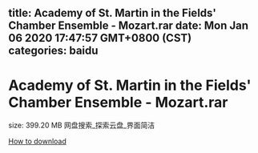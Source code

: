 
title: Academy of St. Martin in the Fields' Chamber Ensemble - Mozart.rar
date: Mon Jan 06 2020 17:47:57 GMT+0800 (CST)    
categories: baidu
---

# Academy of St. Martin in the Fields' Chamber Ensemble - Mozart.rar
size: 399.20 MB
 网盘搜索_探索云盘_界面简洁
 

[How to download](https://bpcam.bemobtrk.com/go/2ceec3aa-1ca2-46d6-b9ff-aaa5c184517c?jno=5447)